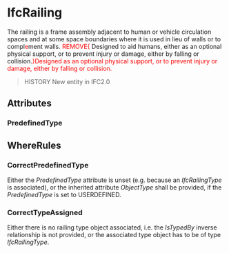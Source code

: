 # IfcRailing

The railing is a frame assembly adjacent to human or vehicle circulation spaces and at some space boundaries where it is used in lieu of walls or to compl<font color="#ff0000">e</font>ment walls. <font color="#ff0000">REMOVE{</font> Designed to aid humans, either as an optional physical support, or to prevent injury or damage, either by falling or collision.<font color="#ff0000">}</font><font color="#ff0000">Designed as an optional physical support, or to prevent injury or damage, either by falling or collision.</font>  
> HISTORY New entity in IFC2.0

## Attributes

### PredefinedType


## WhereRules

### CorrectPredefinedType
Either the _PredefinedType_ attribute is unset (e.g. because an _IfcRailingType_ is associated), or the inherited attribute _ObjectType_ shall be provided, if the _PredefinedType_ is set to USERDEFINED.

### CorrectTypeAssigned
Either there is no railing type object associated, i.e. the _IsTypedBy_ inverse relationship is not provided, or the associated type object has to be of type _IfcRailingType_.
